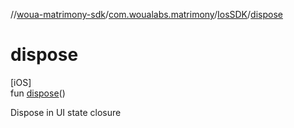 //[woua-matrimony-sdk](../../../index.md)/[com.woualabs.matrimony](../index.md)/[IosSDK](index.md)/[dispose](dispose.md)

# dispose

[iOS]\
fun [dispose](dispose.md)()

Dispose in UI state closure
